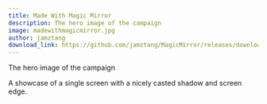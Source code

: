 ```yaml
---
title: Made With Magic Mirror
description: The hero image of the campaign
image: madewithmagicmirror.jpg
author: jamztang
download_link: https://github.com/jamztang/MagicMirror/releases/download/templates/magicmirror-perspective-madewithmagicmirror.sketch
---
```


The hero image of the campaign

A showcase of a single screen with a nicely casted shadow and screen edge.